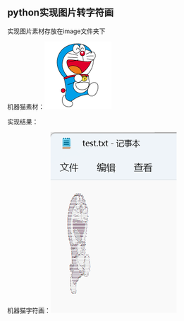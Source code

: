 ## python实现图片转字符画
实现图片素材存放在image文件夹下

机器猫素材：![image](../image/ascii_dora.png)

实现结果：

机器猫字符画：![image_string](../image/ascii_dora_string.png)

